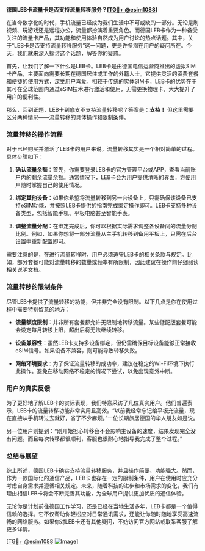 **德国LEB卡流量卡是否支持流量转移服务？[[TG💪+ @esim1088](https://t.me/s/esim1088)]**

在当今数字化的时代，手机流量已经成为我们生活中不可或缺的一部分。无论是刷视频、玩游戏还是远程办公，流量都扮演着重要角色。而德国LEB卡作为一种备受关注的流量卡产品，其功能和使用体验自然成为用户讨论的热点话题。其中，关于“LEB卡是否支持流量转移服务”这一问题，更是许多潜在用户的疑问所在。今天，我们就来深入探讨这个话题，解答你的疑惑。

首先，让我们了解一下什么是LEB卡。LEB卡是由德国电信运营商推出的虚拟SIM卡产品，主要面向需要长期在德国居住或工作的外籍人士。它提供灵活的资费套餐和便捷的使用方式，深受用户喜爱。相较于传统的实体SIM卡，LEB卡的优势在于其可在全球范围内通过eSIM技术进行激活和使用，无需更换物理卡，大大提升了用户的便利性。

那么，回到正题，LEB卡到底支不支持流量转移呢？答案是：**支持！** 但这里需要区分两种情况——流量转移的具体操作和限制条件。

### 流量转移的操作流程

对于已经购买并激活了LEB卡的用户来说，流量转移其实是一个相对简单的过程。具体步骤如下：

1. **确认流量余额**：首先，你需要登录LEB卡的官方管理平台或APP，查看当前账户内的剩余流量余额。通常情况下，LEB卡会为用户提供清晰的界面，方便用户随时掌握自己的使用情况。

2. **绑定其他设备**：如果你希望将流量转移到另一台设备上，只需确保该设备已支持eSIM功能，并按照LEB卡提供的指南完成绑定操作即可。LEB卡支持多种设备类型，包括智能手机、平板电脑甚至智能手表。

3. **调整流量分配**：在绑定完成后，你可以根据实际需求调整各设备间的流量分配比例。例如，如果你想将一部分流量从主手机转移到备用平板上，只需在后台设置中重新配置即可。

需要注意的是，在进行流量转移时，用户必须遵守LEB卡的相关条款与规定。比如，部分套餐可能对流量转移的数量或频率有所限制，因此建议在操作前仔细阅读相关说明文档。

### 流量转移的限制条件

尽管LEB卡提供了流量转移的功能，但并非完全没有限制。以下几点是你在使用过程中需要特别留意的地方：

- **流量额度限制**：并非所有套餐都允许无限制地转移流量。某些低配版套餐可能会设定每月转移上限，超出后将无法继续转移。
  
- **设备兼容性**：虽然LEB卡支持多设备绑定，但仍需确保目标设备能够正常接收eSIM信号。如果设备不兼容，则可能导致转移失败。

- **网络环境要求**：为了保证流量转移的成功率，建议在稳定的Wi-Fi环境下执行此操作。避免在移动网络不稳定的情况下尝试，以免出现意外中断。

### 用户的真实反馈

为了更好地了解LEB卡的实际表现，我们特意采访了几位真实用户。他们普遍表示，LEB卡的流量转移功能非常实用且高效。“以前我经常忘记给平板充流量，现在直接从手机转过去就好，省了不少麻烦。”一位长期旅居德国的华人朋友如是说。

另一位用户则提到：“刚开始担心转移会不会影响主设备的速度，结果发现完全没有问题。而且每次转移都很顺利，客服也很耐心地指导我完成了整个过程。”

### 总结与展望

综上所述，德国LEB卡确实支持流量转移服务，并且操作简便、功能强大。然而，作为一款国际化的通信产品，LEB卡也存在一定的限制条件，用户在使用时应充分考虑自身需求并遵循相关规定。未来，随着科技的进步和市场需求的变化，我们有理由相信LEB卡将会不断完善其功能，为全球用户提供更加优质的通信体验。

无论你是计划前往德国工作学习，还是已经在当地生活多年，LEB卡都是一个值得信赖的选择。它不仅帮助你轻松应对日常通讯需求，还能让你随时随地享受高速流畅的网络服务。如果你对LEB卡还有其他疑问，不妨访问官方网站或联系客服了解更多详情。

[[TG💪+ @esim1088](https://t.me/s/esim1088) ![Image](https://i.postimg.cc/4NQfJmqS/Snipaste-2025-05-13-00-14-12.png)]